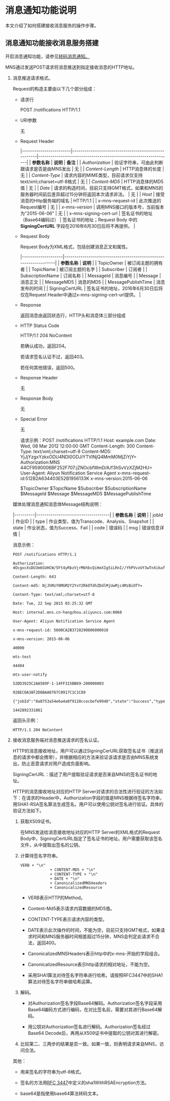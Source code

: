 消息通知功能说明 
=============================

本文介绍了如何搭建接收消息服务的操作步骤。

消息通知功能接收消息服务搭建 
-----------------------------------

开启消息通知功能，请参见[转码消息通知。](/cn.zh-CN/用户指南/转码消息通知.md)

MNS通过发送POST请求将消息推送到指定接收消息的HTTP地址。

1. 消息推送请求格式。

   Request的构造主要由以下几个部分组成：
   * 请求行

     POST /notifications HTTP/1.1
     
   
   * URI参数

     无
     
   
   * Request Header

     

     |------------------------|-----------------------------------------------------|-----------------------------------------------------------------|
     | **参数名称**               | **说明**                                              | **备注**                                                          |
     | *Authorization*        | 验证字符串，可由此判断跟请求是否是由MNS发出                             | 无                                                               |
     | *Content-Length*       | HTTP消息体的长度                                          | 无                                                               |
     | *Content-Type*         | 请求内容的MIME类型，目前请求仅支持text/xml;charset=utf-8格式         | 无                                                               |
     | *Content-MD5*          | HTTP消息体的MD5值                                        | 无                                                               |
     | *Date*                 | 请求的构造时间，目前只支持GMT格式，如果和MNS的服务器时间前后差异超过15分钟将返回本次请求非法。 | 无                                                               |
     | *Host*                 | 接受消息的Http服务端的域名                                     | HTTP/1.1                                                        |
     | x-mns-request-id       | 此次推送的Request编号                                      | 无                                                               |
     | *x-mns-version*        | 调用MNS接口的版本号，当前版本为"2015-06-06"                       | 无                                                               |
     | x-mns-signing-cert-url | 签名证书的地址（Base64编码过）                                  | 签名证书的地址；Request Body 中的 **SigningCertURL** 字段在2016年6月30日后将不再提供。 |

     
   
   * Request Body

     Request Body为XML格式，包括创建消息正文和属性。
     

     |--------------------|------------------------------------------------------------------|
     | **参数名称**           | **说明**                                                           |
     | TopicOwner         | 被订阅主题的拥有者                                                        |
     | TopicName          | 被订阅主题的名字                                                         |
     | Subscriber         | 订阅者                                                              |
     | SubscriptionName   | 订阅名称                                                             |
     | MessageId          | 消息编号                                                             |
     | Message            | 消息正文                                                             |
     | MessageMD5         | 消息的MD5                                                           |
     | MessagePublishTime | 消息发布的时间                                                          |
     | SigningCertURL     | 签名证书的地址，2016年6月30日后将仅在Request Header中通过x-mns-signing-cert-url提供。 |

     
   
   * Response

     返回消息由返回状态行，HTTP头和消息体三部分组成
     
   
   * HTTP Status Code

     HTTP/1.1 204 NoContent

     若确认成功，返回204。

     若请求签名认证不过，返回403。

     若任何其他错误，返回500。
     
   
   * Response Header

     无
     
   
   * Response Body

     无
     
   
   * Special Error

     无
     
   

   

       请求示例：POST /notifications HTTP/1.1
       Host: example.com
       Date: Wed, 08 Mar 2012 12:00:00 GMT
       Content-Length: 300
       Content-Type: text/xml;charset=utf-8
       Content-MD5: YjJjYzgxYzkxODU4NDI0ODJiYTVlNjQ4MmM0MjZiYjY=
       Authorization:MNS 44CF9590006BF252F707:jZNOcbfWmD/A/f3hSvVzXZjM2HU=
       User-Agent: Aliyun Notification Service Agent
       x-mns-request-id:512B2A634403E52B1956133K
       x-mns-version:2015-06-06
       
       
       $TopicOwner
       $TopicName
       $Subscriber
       $SubscriptionName
       $MessageId
       $Message
       $MessageMD5
       $MessagePublishTime

   

   媒体处理消息通知消息体Message结构说明：
   

   |----------|------------------------------------|
   | **参数名称** | **说明**                             |
   | jobId    | 作业ID                               |
   | type     | 作业类型，值为Transcode、Analysis、Snapshot |
   | state    | 作业状态，值为Success、Fail                |
   | code     | 错误码                                |
   | msg      | 错误信息详情                             |

   

   消息示例：

       POST /notifications HTTP/1.1
       
       Authorization: dOcgxcXsDU3m6SUHCW/5Ft4yRbzVjrMbhbcQiHeXIg5iLRnI//YhPVvzUY3wTnXikafxnn+UrEC+/vX0FwKnLg==
       
       Content-Length: 643
       
       Content-md5: NjJhMzY0MGM2Y2YxY2RkOTdhZDdlMjUwMjc4MzBiOTY=
       
       Content-Type: text/xml;charset=utf-8
       
       Date: Tue, 22 Sep 2015 03:25:32 GMT
       
       Host: internal.mns.cn-hangzhou.aliyuncs.com:8068
       
       User-Agent: Aliyun Notification Service Agent
       
       x-mns-request-id: 5600CA2B3728290806000010
       
       x-mns-version: 2015-06-06
       
       40000
       
       mts-test
       
       44404
       
       mts-user-notify
       
       52DD3925C2AA589F-1-14FF315BB69-200000003
       
       928EC0A38F2D6BAA0767C0917C1C1C89
       
       {"jobId":"8a8753a54e6a4a0f9128ccecbefe9948","state":"Success","type":"Transcode"}
       
       1442892331881

   

   返回头示例：

       HTTP/1.1 204 NoContent

   

2. 接收消息服务端对消息推送请求的签名认证。

   HTTP的消息接收地址，用户可以通过SigningCerURL获取签名证书（推送消息的请求中都会携带），并根据相应的方法来验证该请求是否由MNS系统发出，防止恶意请求对用户造成负面影响。

   SigningCerURL：描述了用户提取验证请求是否来自MNS的签名证书的地址。

   HTTP的消息接收地址对应的HTTP Server对请求的合法性进行验证的方法如下：在请求的Header中，Authorization字段的值是MNS根据待签名字符串，用SHA1-RSA签名算法生成签名。用户可以使用公钥对签名进行验证。具体的验证方法如下。
   1. 获取X509证书。

      在MNS发送给消息接收地址对应的HTTP Server的XML格式的Request Body中，SigningCertURL指定了签名证书的地址。用户需要获取该签名文件，从中提取出签名的公钥。
      
   
   2. 计算待签名字符串。

          VERB + "\n"
                       + CONTENT-MD5 + "\n"
                       + CONTENT-TYPE + "\n"
                       + DATE + "\n"
                       + CanonicalizedMNSHeaders
                       + CanonicalizedResource

      
      * VERB表示HTTP的Method。

        
      
      * Content-Md5表示请求内容数据的MD5值。

        
      
      * CONTENT-TYPE表示请求内容的类型。

        
      
      * DATE表示此次操作的时间，不能为空，目前只支持GMT格式，如果请求时间和MNS服务器时间相差超过15分钟，MNS会判定此请求不合法，返回400。

        
      
      * CanonicalizedMNSHeaders表示http中的x-mns-开始的字段组合。

        
      
      * CanonicalizedResource表示http请求的相对地址，不能为空。

        
      
      * 采用SHA1算法对待签名字符串进行哈希。请按照RFC3447中的SHA1算法对待签名字符串做哈希运算。

        
      

      
   
   3. 解码。

      * 对Authorization签名字段Base64解码。Authorization签名字段采用Base64编码方式进行编码，在对比签名前，需要对其进行Base64解码。

        
      
      * 用公钥对Authorization签名进行解码。Authorization签名经过Base64 Decode后，再用从X509证书中提取的公钥对其进行解密。

        
      

      
   
   4. 比较第二、三两步的结果是否一致。如果一致，则表明请求来自MNS，访问合法。

      
   

   

   其他：
   * 用来签名的字符串为utf-8格式。

     
   
   * 签名的方法用[RFC 3447](https://tools.ietf.org/html/rfc3447?spm=a2c4g.11186623.2.10.157ff761Yeh4cj)中定义的sha1WithRSAEncryption方法。

     
   
   * base64是指使用base64算法转码文本。

     
   

   



